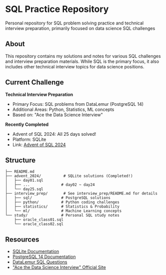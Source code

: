 # SQL Practice Repository
Personal repository for SQL problem solving practice and technical interview preparation, primarily focused on data science SQL challenges

## About
This repository contains my solutions and notes for various SQL challenges and interview preparation materials. While SQL is the primary focus, it also includes other technical interview topics for data science positions.

## Current Challenge
**Technical Interview Preparation**
- Primary Focus: SQL problems from DataLemur (PostgreSQL 14)
- Additional Areas: Python, Statistics, ML concepts
- Based on: "Ace the Data Science Interview"

**Recently Completed**
- Advent of SQL 2024: All 25 days solved! 
- Platform: SQLite
- Link: [Advent of SQL 2024](https://solvesql.com/collections/advent-of-sql-2024/)

## Structure
```plaintext
├── README.md
├── advent_2024/          # SQLite solutions (Completed!)
│   ├── day01.sql
│   ├── ...              # day02 ~ day24
│   └── day25.sql        
├── interview_prep/       # See interview_prep/README.md for details
│   ├── sql/             # PostgreSQL solutions
│   ├── python/          # Python coding challenges
│   ├── statistics/      # Statistics & Probability
│   └── ml/              # Machine Learning concepts
└── study/               # Personal SQL study notes  
    ├── oracle_class01.sql
    └── oracle_class02.sql
```

## Resources
- [SQLite Documentation](https://sqlite.org/docs.html)
- [PostgreSQL 14 Documentation](https://www.postgresql.org/docs/14/index.html)
- [DataLemur SQL Questions](https://datalemur.com/questions)
- ["Ace the Data Science Interview" Official Site](https://www.acethedatascienceinterview.com)
